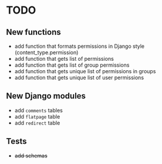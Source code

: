 # TODO

## New functions

* add function that formats permissions in Django style (content_type.permission)
* add function that gets list of permissions
* add function that gets list of group permissions
* add function that gets unique list of permissions in groups
* add function that gets unique list of user permissions

## New Django modules

* add `comments` tables
* add `flatpage` table
* add `redirect` table

## Tests

* ~~add schemas~~
